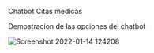 Chatbot Citas medicas 




Demostracion de las opciones del chatbot

![Screenshot 2022-01-14 124208](https://user-images.githubusercontent.com/49384961/149552306-79946bc3-bbf7-492c-868b-7c15a4822c20.png)
